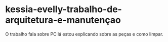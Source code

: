 # kessia-evelly-trabalho-de-arquitetura-e-manutençao
O trabalho fala sobre PC lá estou explicando sobre as  peças e como limpar.
